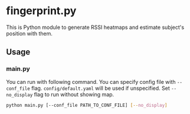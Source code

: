 # fingerprint.py
This is Python module to generate RSSI heatmaps and estimate subject's position with them.

## Usage
### main.py
You can run with following command.
You can specify config file with `--conf_file` flag.
`config/default.yaml` will be used if unspecified.
Set `--no_display` flag to run without showing map.
```sh
python main.py [--conf_file PATH_TO_CONF_FILE] [--no_display]
```
